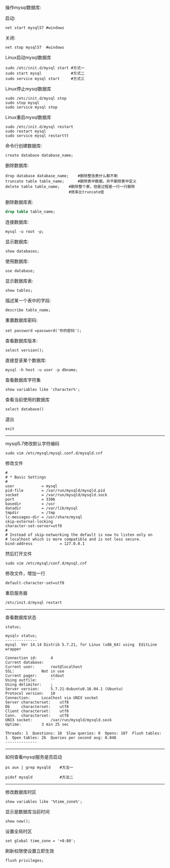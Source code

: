 操作mysql数据库:

启动:

    net start mysql57 #windows
关闭:

```shell
net stop mysql57  #windows
```

Linux启动mysql数据库

```shell
sudo /etc/init.d/mysql start #方式一
sudo start mysql		     #方式二
sudo service mysql start	 #方式三
```

Linux停止mysql数据库

```shell
sudo /etc/init.d/mysql stop
sudo stop mysql
sudo service mysql stop
```

Linux重启mysql数据库

```shell
sudo /etc/init.d/mysql restart
sudo restart mysql
sudo service mysql restarttt
```



命令行创建数据库:

```shell
create database database_name;
```

删除数据库:

```shell
drop database database_name;	#删除整张表什么都不剩
truncate table table_name;		#删除表中数据，并不删除表中定义
delete table table_name;	#删除整个表，但是过程是一行一行删除
							#效率比truncate低
```

删除数据库表:

```sql
drop table table_name;
```



连接数据库:

```shell
mysql -u root -p;
```

显示数据库:

```shell
show databases;
```

使用数据库:

```shell
use database;
```

显示数据库表:

```shell
show tables;
```

描述某一个表中的字段:

```shell
describe table_name;
```

重置数据库密码:

```shell
set password =password('你的密码');
```

查看数据库版本:

```shell
select version();
```

直接登录某个数据库:

```shell
mysql -h host -u user -p dbname;
```
查看数据库字符集

```shell
show variables like 'character%';
```

查看当前使用的数据库

```shell
select database()
```

退出

```shell
exit
```

---

mysql5.7修改默认字符编码

```shell
sudo vim /etc/mysql/mysql.conf.d/mysqld.cnf 
```

修改文件

```shell
#
# * Basic Settings
#
user            = mysql
pid-file        = /var/run/mysqld/mysqld.pid
socket          = /var/run/mysqld/mysqld.sock
port            = 3306
basedir         = /usr
datadir         = /var/lib/mysql
tmpdir          = /tmp
lc-messages-dir = /usr/share/mysql
skip-external-locking
character-set-server=utf8
#
# Instead of skip-networking the default is now to listen only on
# localhost which is more compatible and is not less secure.
bind-address            = 127.0.0.1
```

然后打开文件

```shell
sudo vim /etc/mysql/conf.d/mysql.cnf
```

修改文件，增加一行

```shell
default-character-set=utf8
```

重启服务器

```shell
/etc/init.d/mysql restart
```

---

查看数据库状态

```shell
status;
```

```shell
mysql> status;
--------------
mysql  Ver 14.14 Distrib 5.7.21, for Linux (x86_64) using  EditLine wrapper

Connection id:		4
Current database:	
Current user:		root@localhost
SSL:			Not in use
Current pager:		stdout
Using outfile:		''
Using delimiter:	;
Server version:		5.7.21-0ubuntu0.16.04.1 (Ubuntu)
Protocol version:	10
Connection:		Localhost via UNIX socket
Server characterset:	utf8
Db     characterset:	utf8
Client characterset:	utf8
Conn.  characterset:	utf8
UNIX socket:		/var/run/mysqld/mysqld.sock
Uptime:			3 min 25 sec

Threads: 1  Questions: 10  Slow queries: 0  Opens: 107  Flush tables: 1  Open tables: 26  Queries per second avg: 0.048
--------------
```

---

如何查看mysql服务是否启动

```shell
ps aux | grep mysqld	#方法一
```

```shell
pidof mysqld			#方法二
```

---

修改数据库时区

```shell
show variables like '%time_zone%';
```

显示是数据库当前时间

```shell
show now();
```

设置全局时区

```shell
set global time_zone = '+8:80';
```

刷新权限使设置立即生效

```shell
flush privileges;
```



